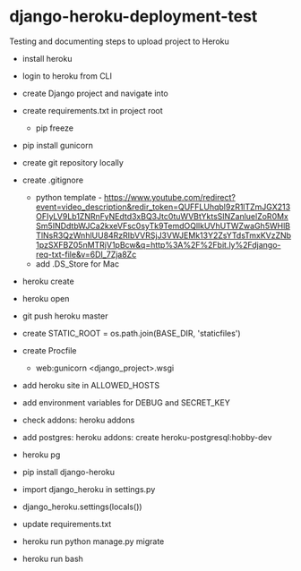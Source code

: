# django-heroku-deployment-test
Testing and documenting steps to upload project to Heroku


- install heroku
- login to heroku from CLI
- create Django project and navigate into
- create requirements.txt in project root
    - pip freeze
- pip install gunicorn
- create git repository locally
- create .gitignore
    - python template - https://www.youtube.com/redirect?event=video_description&redir_token=QUFFLUhqbl9zR1lTZmJGX213OFIyLV9Lb1ZNRnFyNEdtd3xBQ3Jtc0tuWVBtYktsSlNZanluelZoR0MxSm5INDdtbWJCa2kxeVFsc0syTk9TemdOQllkUVhUTWZwaGh5WHlBTlNsR3QzWnhlUU84RzRIbVVRSjJ3VWJEMk13Y2ZsYTdsTmxKVzZNb1pzSXFBZ05nMTRjV1pBcw&q=http%3A%2F%2Fbit.ly%2Fdjango-req-txt-file&v=6DI_7Zja8Zc
    - add .DS_Store for Mac

- heroku create <appname>
- heroku open


- git push heroku master

- create STATIC_ROOT = os.path.join(BASE_DIR, 'staticfiles')

- create Procfile
    - web:gunicorn <django_project>.wsgi

- add heroku site in ALLOWED_HOSTS


- add environment variables for DEBUG and SECRET_KEY

- check addons: heroku addons
- add postgres: heroku addons: create heroku-postgresql:hobby-dev
- heroku pg


- pip install django-heroku
- import django_heroku in settings.py
- django_heroku.settings(locals())


- update requirements.txt
- heroku run python manage.py migrate
- heroku run bash
